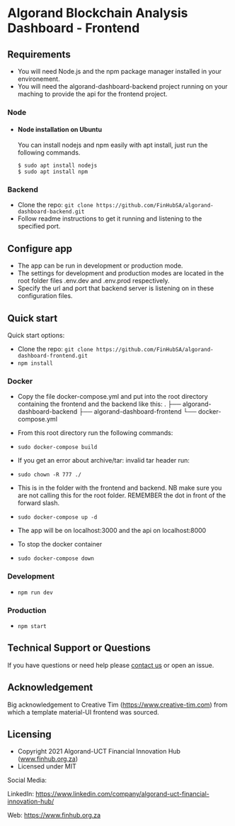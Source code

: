 # Algorand Blockchain Analysis Dashboard - Frontend

## Requirements

- You will need Node.js and the npm package manager installed in your environement.
- You will need the algorand-dashboard-backend project running on your maching to provide the api for the frontend project.

### Node

- #### Node installation on Ubuntu

  You can install nodejs and npm easily with apt install, just run the following commands.

      $ sudo apt install nodejs
      $ sudo apt install npm

### Backend

- Clone the repo: `git clone https://github.com/FinHubSA/algorand-dashboard-backend.git`
- Follow readme instructions to get it running and listening to the specified port.

## Configure app

- The app can be run in development or production mode.
- The settings for development and production modes are located in the root folder files .env.dev and .env.prod respectively.
- Specify the url and port that backend server is listening on in these configuration files.

## Quick start

Quick start options:

- Clone the repo: `git clone https://github.com/FinHubSA/algorand-dashboard-frontend.git`
- `npm install`

### Docker

- Copy the file docker-compose.yml and put into the root directory containing the frontend and the backend like this:
.
├── algorand-dashboard-backend
├── algorand-dashboard-frontend
└── docker-compose.yml

- From this root directory run the following commands:
- `sudo docker-compose build`
- If you get an error about archive/tar: invalid tar header run:
- `sudo chown -R 777 ./`
- This is in the folder with the frontend and backend. NB make sure you are not calling this for the root folder. REMEMBER the dot in front of the forward slash.
- `sudo docker-compose up -d`
- The app will be on localhost:3000 and the api on localhost:8000
- To stop the docker container
- `sudo docker-compose down`


### Development

- `npm run dev`

### Production

- `npm start`

## Technical Support or Questions

If you have questions or need help please [contact us](https://www.finhub.org.za/#contact-form) or open an issue.

## Acknowledgement

Big acknowledgement to Creative Tim (https://www.creative-tim.com) from which a template material-UI frontend was sourced. 

## Licensing

- Copyright 2021 Algorand-UCT Financial Innovation Hub (www.finhub.org.za)
- Licensed under MIT 

Social Media:

LinkedIn: <https://www.linkedin.com/company/algorand-uct-financial-innovation-hub/>

Web: <https://www.finhub.org.za>


